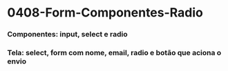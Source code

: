 # 0408-Form-Componentes-Radio

### Componentes: input, select e radio

### Tela: select, form com nome, email, radio e botão que aciona o envio
